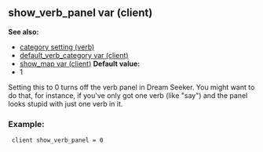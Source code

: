 ## show_verb_panel var (client)
**See also:**
+   [category setting (verb)](/ref/verb/set/category.md) 
+   [default_verb_category var
    (client)](/ref/client/var/default_verb_category.md) 
+   [show_map var (client)](/ref/client/var/show_map.md) <!-- -->
**Default value:**
+   1


Setting this to 0 turns off the verb panel in Dream Seeker. You
might want to do that, for instance, if you\'ve only got one verb (like
\"say\") and the panel looks stupid with just one verb in it.
### Example:

```
 client show_verb_panel = 0 
```
